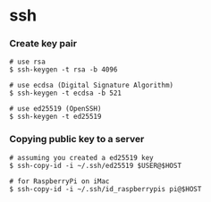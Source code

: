 # ssh

### Create key pair

```shell
# use rsa
$ ssh-keygen -t rsa -b 4096

# use ecdsa (Digital Signature Algorithm)
$ ssh-keygen -t ecdsa -b 521

# use ed25519 (OpenSSH)
$ ssh-keygen -t ed25519
```

### Copying public key to a server

```shell
# assuming you created a ed25519 key
$ ssh-copy-id -i ~/.ssh/ed25519 $USER@$HOST

# for RaspberryPi on iMac
$ ssh-copy-id -i ~/.ssh/id_raspberrypis pi@$HOST
```
